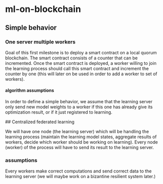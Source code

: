 # ml-on-blockchain

## Simple behavior

### One server multiple workers

Goal of this first milestone is to deploy a smart contract on a local quorum blockchain.
The smart contract consists of a counter that can be incremented.
Once the smart contract is deployed, a worker willing to join the learning process should call this smart contract and
increment the counter by one (this will later on be used in order to add a worker to set of workers).

#### algorithm assumptions

In order to define a simple behavior, we assume that the learning server only send new model weights to a worker if this
one has already give its optimization result, or if it just registered to learning.


## Centralized federated learning

We will have one node (the learning server) which will be handling the learning process (maintain the learning model
states, aggregate results of workers, decide which worker should be working on learning). Every node (worker) of the
process will have to send its result to the learning server.

### assumptions

Every workers make correct computations and send correct data to the learning server (we will maybe work
 on a bizantine resilient system later.)
